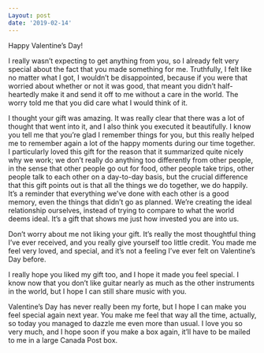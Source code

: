 ```yaml
---
Layout: post
date: '2019-02-14'
---
```


Happy Valentine’s Day!

I really wasn’t expecting to get anything from you, so I already felt very special about the fact that you made something for me. Truthfully, I felt like no matter what I got, I wouldn’t be disappointed, because if you were that worried about whether or not it was good, that meant you didn’t half-heartedly make it and send it off to me without a care in the world. The worry told me that you did care what I would think of it.

I thought your gift was amazing. It was really clear that there was a lot of thought that went into it, and I also think you executed it beautifully. I know you tell me that you’re glad I remember things for you, but this really helped me to remember again a lot of the happy moments during our time together. I particularly loved this gift for the reason that it summarized quite nicely why we work; we don’t really do anything too differently from other people, in the sense that other people go out for food, other people take trips, other people talk to each other on a day-to-day basis, but the crucial difference that this gift points out is that all the things we do together, we do happily. It’s a reminder that everything we’ve done with each other is a good memory, even the things that didn’t go as planned. We’re creating the ideal relationship ourselves, instead of trying to compare to what the world deems ideal. It’s a gift that shows me just how invested you are into us.

Don’t worry about me not liking your gift. It’s really the most thoughtful thing I’ve ever received, and you really give yourself too little credit. You made me feel very loved, and special, and it’s not a feeling I’ve ever felt on Valentine’s Day before.

I really hope you liked my gift too, and I hope it made you feel special. I know now that you don’t like guitar nearly as much as the other instruments in the world, but I hope I can still share music with you. 

Valentine’s Day has never really been my forte, but I hope I can make you feel special again next year. You make me feel that way all the time, actually, so today you managed to dazzle me even more than usual. I love you so very much, and I hope soon if you make a box again, it’ll have to be mailed to me in a large Canada Post box.